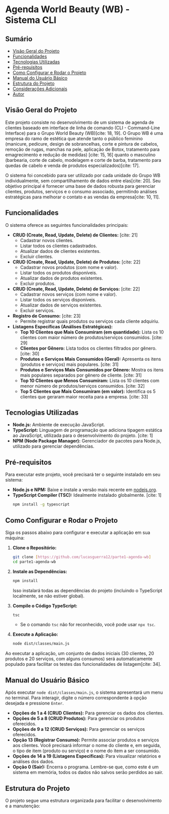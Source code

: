 # Agenda World Beauty (WB) - Sistema CLI

## Sumário

* [Visão Geral do Projeto](#visão-geral-do-projeto)
* [Funcionalidades](#funcionalidades)
* [Tecnologias Utilizadas](#tecnologias-utilizadas)
* [Pré-requisitos](#pré-requisitos)
* [Como Configurar e Rodar o Projeto](#como-configurar-e-rodar-o-projeto)
* [Manual do Usuário Básico](#manual-do-usuário-básico)
* [Estrutura do Projeto](#estrutura-do-projeto)
* [Considerações Adicionais](#considerações-adicionais)
* [Autor](#autor)

## Visão Geral do Projeto

Este projeto consiste no desenvolvimento de um sistema de agenda de clientes baseado em interface de linha de comando (CLI - Command-Line Interface) para o Grupo World Beauty (WB)[cite: 18, 19]. O Grupo WB é uma empresa do ramo de estética que atende tanto o público feminino (manicure, pedicure, design de sobrancelhas, corte e pintura de cabelos, remoção de rugas, manchas na pele, aplicação de Botox, tratamento para emagrecimento e redução de medidas) [cite: 15, 16] quanto o masculino (barbearia, corte de cabelo, modelagem e corte de barba, tratamento para quedas de cabelo e venda de produtos especializados)[cite: 17].

O sistema foi concebido para ser utilizado por cada unidade do Grupo WB individualmente, sem compartilhamento de dados entre elas[cite: 20]. Seu objetivo principal é fornecer uma base de dados robusta para gerenciar clientes, produtos, serviços e o consumo associado, permitindo análises estratégicas para melhorar o contato e as vendas da empresa[cite: 10, 11].

## Funcionalidades

O sistema oferece as seguintes funcionalidades principais:

* **CRUD (Create, Read, Update, Delete) de Clientes:** [cite: 21]
    * Cadastrar novos clientes.
    * Listar todos os clientes cadastrados.
    * Atualizar dados de clientes existentes.
    * Excluir clientes.
* **CRUD (Create, Read, Update, Delete) de Produtos:** [cite: 22]
    * Cadastrar novos produtos (com nome e valor).
    * Listar todos os produtos disponíveis.
    * Atualizar dados de produtos existentes.
    * Excluir produtos.
* **CRUD (Create, Read, Update, Delete) de Serviços:** [cite: 22]
    * Cadastrar novos serviços (com nome e valor).
    * Listar todos os serviços disponíveis.
    * Atualizar dados de serviços existentes.
    * Excluir serviços.
* **Registro de Consumo:** [cite: 23]
    * Permite registrar quais produtos ou serviços cada cliente adquiriu.
* **Listagens Específicas (Análises Estratégicas):**
    * **Top 10 Clientes que Mais Consumiram (em quantidade):** Lista os 10 clientes com maior número de produtos/serviços consumidos. [cite: 29]
    * **Clientes por Gênero:** Lista todos os clientes filtrados por gênero. [cite: 30]
    * **Produtos e Serviços Mais Consumidos (Geral):** Apresenta os itens (produtos e serviços) mais populares. [cite: 31]
    * **Produtos e Serviços Mais Consumidos por Gênero:** Mostra os itens mais populares separados por gênero de cliente. [cite: 31]
    * **Top 10 Clientes que Menos Consumiram:** Lista os 10 clientes com menor número de produtos/serviços consumidos. [cite: 32]
    * **Top 5 Clientes que Mais Consumiram (em valor):** Identifica os 5 clientes que geraram maior receita para a empresa. [cite: 33]

## Tecnologias Utilizadas

* **Node.js:** Ambiente de execução JavaScript.
* **TypeScript:** Linguagem de programação que adiciona tipagem estática ao JavaScript, utilizada para o desenvolvimento do projeto. [cite: 1]
* **NPM (Node Package Manager):** Gerenciador de pacotes para Node.js, utilizado para gerenciar dependências.

## Pré-requisitos

Para executar este projeto, você precisará ter o seguinte instalado em seu sistema:

* **Node.js e NPM:** Baixe e instale a versão mais recente em [nodejs.org](https://nodejs.org/).
* **TypeScript Compiler (TSC):** Idealmente instalado globalmente. [cite: 1]
    ```bash
    npm install -g typescript
    ```

## Como Configurar e Rodar o Projeto

Siga os passos abaixo para configurar e executar a aplicação em sua máquina:

1.  **Clone o Repositório:**
    ```bash
    git clone [https://github.com/lucasguerra12/parte1-agenda-wb]
    cd parte1-agenda-wb
    ```

2.  **Instale as Dependências:**
    ```bash
    npm install
    ```
    Isso instalará todas as dependências do projeto (incluindo o TypeScript localmente, se não estiver global).

3.  **Compile o Código TypeScript:**
    ```bash
    tsc
    ```
    * Se o comando `tsc` não for reconhecido, você pode usar `npx tsc`.

4.  **Execute a Aplicação:**
    ```bash
    node dist/classes/main.js
    ```

Ao executar a aplicação, um conjunto de dados iniciais (30 clientes, 20 produtos e 20 serviços, com alguns consumos) será automaticamente populado para facilitar os testes das funcionalidades de listagem[cite: 34].

## Manual do Usuário Básico

Após executar `node dist/classes/main.js`, o sistema apresentará um menu no terminal. Para interagir, digite o número correspondente à opção desejada e pressione `Enter`.

* **Opções de 1 a 4 (CRUD Clientes):** Para gerenciar os dados dos clientes.
* **Opções de 5 a 8 (CRUD Produtos):** Para gerenciar os produtos oferecidos.
* **Opções de 9 a 12 (CRUD Serviços):** Para gerenciar os serviços oferecidos.
* **Opção 13 (Registrar Consumo):** Permite associar produtos e serviços aos clientes. Você precisará informar o nome do cliente e, em seguida, o tipo de item (produto ou serviço) e o nome do item a ser consumido.
* **Opções de 14 a 19 (Listagens Específicas):** Para visualizar relatórios e análises dos dados.
* **Opção 0 (Sair):** Encerra o programa. Lembre-se que, como este é um sistema em memória, todos os dados não salvos serão perdidos ao sair.

## Estrutura do Projeto

O projeto segue uma estrutura organizada para facilitar o desenvolvimento e a manutenção: